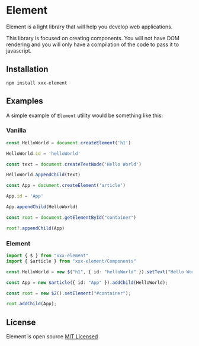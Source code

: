 # Element

Element is a light library that will help you develop web applications.

This library is focused on creating components. You will not have DOM rendering and you will only have a compilation of the code to pass it to javascript.

## Installation

    npm install xxx-element

## Examples

A simple example of `Element` utility would be something like this:

### Vanilla
```typescript
const HelloWorld = document.createElement('h1')

HelloWorld.id = 'helloWorld'

const text = document.createTextNode('Hello World')

HelloWorld.appendChild(text)

const App = document.createElement('article')

App.id = 'App'

App.appendChild(HelloWorld)

const root = document.getElementById("container")

root?.appendChild(App)

```

### Element
```typescript
import { $ } from "xxx-element"
import { $article } from "xxx-element/Components"

const HelloWorld = new $("h1", { id: "helloWorld" }).setText("Hello World");

const App = new $article({ id: "App" }).addChild(HelloWorld);

const root = new $2().setElement("#container");

root.addChild(App);
```

## License

Element is open source [MIT Licensed](LICENSE.md)
